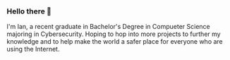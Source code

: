 ### Hello there 👋

<!--
**freedom440/freedom440** is a ✨ _special_ ✨ repository because its `README.md` (this file) appears on your GitHub profile.

Here are some ideas to get you started:

- 🔭 I’m currently working on ...
- 🌱 I’m currently learning ...
- 👯 I’m looking to collaborate on ...
- 🤔 I’m looking for help with ...
- 💬 Ask me about ...
- 📫 How to reach me: ...
- 😄 Pronouns: ...
- ⚡ Fun fact: ...
-->
I'm Ian, a recent graduate in Bachelor's Degree in Compueter Science majoring in Cybersecurity.
Hoping to hop into more projects to further my knowledge and to help make the world a safer place for everyone who are using the Internet.
